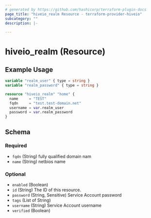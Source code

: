 ```yaml
---
# generated by https://github.com/hashicorp/terraform-plugin-docs
page_title: "hiveio_realm Resource - terraform-provider-hiveio"
subcategory: ""
description: |-
  
---
```


# hiveio_realm (Resource)



## Example Usage

```terraform
variable "realm_user" { type = string }
variable "realm_password" { type = string }

resource "hiveio_realm" "home" {
  name     = "TEST"
  fqdn     = "test.test-domain.net"
  username = var.realm_user
  password = var.realm_password
}
```

<!-- schema generated by tfplugindocs -->
## Schema

### Required

- `fqdn` (String) fully qualified domain nam
- `name` (String) netbios name

### Optional

- `enabled` (Boolean)
- `id` (String) The ID of this resource.
- `password` (String, Sensitive) Service Account password
- `tags` (List of String)
- `username` (String) Service Account username
- `verified` (Boolean)


